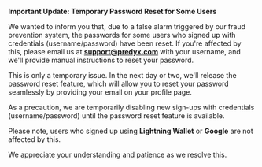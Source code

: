 **Important Update: Temporary Password Reset for Some Users**

We wanted to inform you that, due to a false alarm triggered by our fraud prevention system, the passwords for some users who signed up with credentials (username/password) have been reset. If you're affected by this, please email us at **support@predyx.com** with your username, and we'll provide manual instructions to reset your password.

This is only a temporary issue. In the next day or two, we'll release the password reset feature, which will allow you to reset your password seamlessly by providing your email on your profile page. 

As a precaution, we are temporarily disabling new sign-ups with credentials (username/password) until the password reset feature is available.

Please note, users who signed up using **Lightning Wallet** or **Google** are not affected by this.

We appreciate your understanding and patience as we resolve this.
